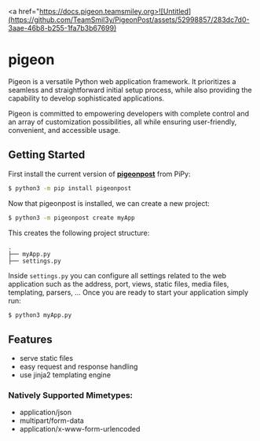 <a href="https://docs.pigeon.teamsmiley.org>![Untitled](https://github.com/TeamSmil3y/PigeonPost/assets/52998857/283dc7d0-3aae-46b8-b255-1fa7b3b67699)</a>

# pigeon
Pigeon is a versatile Python web application framework. It prioritizes a seamless and straightforward initial setup process, while also providing the capability to develop sophisticated applications.

Pigeon is committed to empowering developers with complete control and an array of customization possibilities, all while ensuring user-friendly, convenient, and accessible usage.

## Getting Started
First install the current version of **[pigeonpost](https://pypi.org/project/pigeonpost/)** from PiPy:
```bash
$ python3 -m pip install pigeonpost
```
Now that pigeonpost is installed, we can create a new project:
```bash
$ python3 -m pigeonpost create myApp
```
This creates the following project structure:
```
.
├── myApp.py
├── settings.py
```
Inside `settings.py` you can configure all settings related to the web application such as the address, port, views, static files, media files, templating, parsers, ...
Once you are ready to start your application simply run:
```bash
$ python3 myApp.py
```

## Features
- serve static files
- easy request and response handling
- use jinja2 templating engine

### Natively Supported Mimetypes:
- application/json
- multipart/form-data
- application/x-www-form-urlencoded
